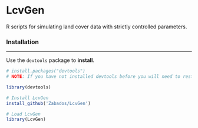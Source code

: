 # LcvGen
R scripts for simulating land cover data with strictly controlled parameters.

### Installation
----------------

Use the `devtools` package to **install**.

```r
# install.packages("devtools")
# NOTE: If you have not installed devtools before you will need to restart your R session

library(devtools)

# Install LcvGen
install_github('Zabados/LcvGen')

# Load LcvGen
library(LcvGen)
```
